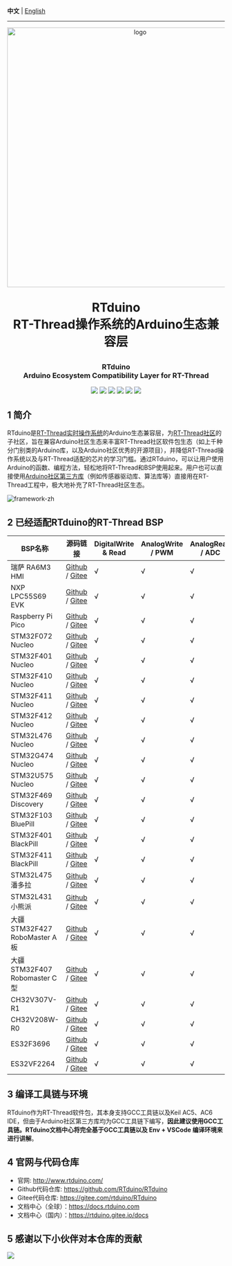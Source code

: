 **中文** | [English](README_en.md)

--------

<p align="center">
	<img alt="logo" src="figures/logo/RTduino-RT-Thread.png" width="600">
</p>
<h1 align="center" style="margin: 30px 0 30px; font-weight: bold;">RTduino<br/>RT-Thread操作系统的Arduino生态兼容层</h1>
<h3 align="center">RTduino<br/>Arduino Ecosystem Compatibility Layer for RT-Thread</h4>
<p align="center">
	<a href="https://gitee.com/rtduino/RTduino/stargazers"><img src="https://gitee.com/rtduino/RTduino/badge/star.svg?theme=gvp"></a>
	<a href="https://gitee.com/rtduino/RTduino/members"><img src="https://gitee.com/rtduino/RTduino/badge/fork.svg?theme=gvp"></a>
	<a href="https://github.com/RTduino/RTduino/stargazers"><img src="https://img.shields.io/github/stars/RTduino/RTduino?style=flat-square&logo=GitHub"></a>
	<a href="https://github.com/RTduino/RTduino/network/members"><img src="https://img.shields.io/github/forks/RTduino/RTduino?style=flat-square&logo=GitHub"></a>
	<a href="https://github.com/RTduino/RTduino/watchers"><img src="https://img.shields.io/github/watchers/RTduino/RTduino?style=flat-square&logo=GitHub"></a>
	<a href="https://github.com/RTduino/RTduino/issues"><img src="https://img.shields.io/github/issues/RTduino/RTduino.svg?style=flat-square&logo=GitHub"></a>
</p>

## 1 简介

RTduino是[RT-Thread实时操作系统](https://www.rt-thread.org)的Arduino生态兼容层，为[RT-Thread社区](https://github.com/RT-Thread/rt-thread)的子社区，旨在兼容Arduino社区生态来丰富RT-Thread社区软件包生态（如上千种分门别类的Arduino库，以及Arduino社区优秀的开源项目），并降低RT-Thread操作系统以及与RT-Thread适配的芯片的学习门槛。通过RTduino，可以让用户使用Arduino的函数、编程方法，轻松地将RT-Thread和BSP使用起来。用户也可以直接使用[Arduino社区第三方库](https://www.arduino.cc/reference/en/libraries/)（例如传感器驱动库、算法库等）直接用在RT-Thread工程中，极大地补充了RT-Thread社区生态。

![framework-zh](./figures/rtduino-framework-zh.png)

## 2 已经适配RTduino的RT-Thread BSP

| BSP名称                     | 源码链接                                                                                                                                                                                                                                                         | DigitalWrite & Read | AnalogWrite / PWM | AnalogRead / ADC | 串口  | I2C | SPI |
| ------------------------- | ------------------------------------------------------------------------------------------------------------------------------------------------------------------------------------------------------------------------------------------------------------ | ------------------- | ----------------- | ---------------- | --- | --- | --- |
| 瑞萨 RA6M3 HMI              | [Github](https://github.com/RT-Thread/rt-thread/tree/master/bsp/renesas/ra6m3-hmi-board/board/rtduino/arduino_pinout) / [Gitee](https://gitee.com/rtthread/rt-thread/tree/master/bsp/renesas/ra6m3-hmi-board/board/rtduino/arduino_pinout)                   | √                   | √                 | √                | √   | √   | √   |
| NXP LPC55S69 EVK          | [Github](https://github.com/RT-Thread/rt-thread/tree/master/bsp/nxp/lpc/lpc55sxx/lpc55s69_nxp_evk/applications/arduino_pinout) / [Gitee](https://gitee.com/rtthread/rt-thread/tree/master/bsp/nxp/lpc/lpc55sxx/lpc55s69_nxp_evk/applications/arduino_pinout) | √                   | √                 | √                | √   | √   | ×   |
| Raspberry Pi Pico         | [Github](https://github.com/RT-Thread/rt-thread/tree/master/bsp/raspberry-pico/applications/arduino_pinout) / [Gitee](https://gitee.com/rtthread/rt-thread/tree/master/bsp/raspberry-pico/applications/arduino_pinout)                                       | √                   | √                 | √                | √   | √   | √   |
| STM32F072 Nucleo          | [Github](https://github.com/RT-Thread/rt-thread/tree/master/bsp/stm32/stm32f072-st-nucleo/applications/arduino_pinout) / [Gitee](https://gitee.com/rtthread/rt-thread/tree/master/bsp/stm32/stm32f072-st-nucleo/applications/arduino_pinout)                 | √                   | √                 | √                | √   | √   | √   |
| STM32F401 Nucleo          | [Github](https://github.com/RT-Thread/rt-thread/tree/master/bsp/stm32/stm32f401-st-nucleo/applications/arduino_pinout) / [Gitee](https://gitee.com/rtthread/rt-thread/tree/master/bsp/stm32/stm32f401-st-nucleo/applications/arduino_pinout)                 | √                   | √                 | √                | √   | √   | √   |
| STM32F410 Nucleo          | [Github](https://github.com/RT-Thread/rt-thread/tree/master/bsp/stm32/stm32f410-st-nucleo/applications/arduino_pinout) / [Gitee](https://gitee.com/rtthread/rt-thread/tree/master/bsp/stm32/stm32f410-st-nucleo/applications/arduino_pinout)                 | √                   | √                 | √                | √   | √   | ×   |
| STM32F411 Nucleo          | [Github](https://github.com/RT-Thread/rt-thread/tree/master/bsp/stm32/stm32f411-st-nucleo/applications/arduino_pinout) / [Gitee](https://gitee.com/rtthread/rt-thread/tree/master/bsp/stm32/stm32f411-st-nucleo/applications/arduino_pinout)                 | √                   | √                 | √                | √   | √   | √   |
| STM32F412 Nucleo          | [Github](https://github.com/RT-Thread/rt-thread/tree/master/bsp/stm32/stm32f412-st-nucleo/applications/arduino_pinout) / [Gitee](https://gitee.com/rtthread/rt-thread/tree/master/bsp/stm32/stm32f412-st-nucleo/applications/arduino_pinout)                 | √                   | √                 | √                | √   | √   | √   |
| STM32L476 Nucleo          | [Github](https://github.com/RT-Thread/rt-thread/tree/master/bsp/stm32/stm32l476-st-nucleo/applications/arduino_pinout) / [Gitee](https://gitee.com/rtthread/rt-thread/tree/master/bsp/stm32/stm32l476-st-nucleo/applications/arduino_pinout)                 | √                   | √                 | √                | √   | √   | √   |
| STM32G474 Nucleo          | [Github](https://github.com/RT-Thread/rt-thread/tree/master/bsp/stm32/stm32g474-st-nucleo/applications/arduino_pinout) / [Gitee](https://gitee.com/rtthread/rt-thread/tree/master/bsp/stm32/stm32g474-st-nucleo/applications/arduino_pinout)                 | √                   | √                 | √                | √   | √   | √   |
| STM32U575 Nucleo          | [Github](https://github.com/RT-Thread/rt-thread/tree/master/bsp/stm32/stm32u575-st-nucleo/applications/arduino_pinout) / [Gitee](https://gitee.com/rtthread/rt-thread/tree/master/bsp/stm32/stm32u575-st-nucleo/applications/arduino_pinout)                 | √                   | √                 | √                | √   | √   | ×   |
| STM32F469 Discovery       | [Github](https://github.com/RT-Thread/rt-thread/tree/master/bsp/stm32/stm32f469-st-disco/applications/arduino_pinout) / [Gitee](https://gitee.com/rtthread/rt-thread/tree/master/bsp/stm32/stm32f469-st-disco/applications/arduino_pinout)                   | √                   | √                 | √                | √   | √   | √   |
| STM32F103 BluePill        | [Github](https://github.com/RT-Thread/rt-thread/tree/master/bsp/stm32/stm32f103-blue-pill/applications/arduino_pinout) / [Gitee](https://gitee.com/rtthread/rt-thread/tree/master/bsp/stm32/stm32f103-blue-pill/applications/arduino_pinout)                 | √                   | √                 | √                | √   | √   | √   |
| STM32F401 BlackPill       | [Github](https://github.com/RT-Thread/rt-thread/tree/master/bsp/stm32/stm32f401-weact-blackpill/applications/arduino_pinout) / [Gitee](https://gitee.com/rtthread/rt-thread/tree/master/bsp/stm32/stm32f401-weact-blackpill/applications/arduino_pinout)     | √                   | √                 | √                | √   | √   | √   |
| STM32F411 BlackPill       | [Github](https://github.com/RT-Thread/rt-thread/tree/master/bsp/stm32/stm32f411-weact-blackpill/applications/arduino_pinout) / [Gitee](https://gitee.com/rtthread/rt-thread/tree/master/bsp/stm32/stm32f411-weact-blackpill/applications/arduino_pinout)     | √                   | √                 | √                | √   | √   | √   |
| STM32L475潘多拉              | [Github](https://github.com/RT-Thread/rt-thread/tree/master/bsp/stm32/stm32l475-atk-pandora/applications/arduino_pinout) / [Gitee](https://gitee.com/rtthread/rt-thread/tree/master/bsp/stm32/stm32l475-atk-pandora/applications/arduino_pinout)             | √                   | √                 | √                | √   | √   | √   |
| STM32L431小熊派              | [Github](https://github.com/RT-Thread/rt-thread/tree/master/bsp/stm32/stm32l431-BearPi/applications/arduino_pinout) / [Gitee](https://gitee.com/rtthread/rt-thread/tree/master/bsp/stm32/stm32l431-BearPi/applications/arduino_pinout)                       | √                   | √                 | √                | √   | √   | √   |
| 大疆STM32F427 RoboMaster A板 | [Github](https://github.com/RT-Thread/rt-thread/tree/master/bsp/stm32/stm32f427-robomaster-a/applications/arduino_pinout) / [Gitee](https://gitee.com/rtthread/rt-thread/tree/master/bsp/stm32/stm32f427-robomaster-a/applications/arduino_pinout)           | √                   | √                 | √                | √   | √   | ×   |
| 大疆STM32F407 Robomaster C型 | [Github](https://github.com/RT-Thread/rt-thread/tree/master/bsp/stm32/stm32f407-robomaster-c/applications/arduino_pinout) / [Gitee](https://gitee.com/rtthread/rt-thread/tree/master/bsp/stm32/stm32f407-robomaster-c/applications/arduino_pinout)           | √                   | √                 | √                | √   | √   | ×   |
| CH32V307V-R1              | [Github](https://github.com/RT-Thread/rt-thread/tree/master/bsp/wch/risc-v/ch32v307v-r1/applications/arduino_pinout) / [Gitee](https://gitee.com/rtthread/rt-thread/tree/master/bsp/wch/risc-v/ch32v307v-r1/applications/arduino_pinou)                      | √                   | √                 | √                | √   | √   | ×   |
| CH32V208W-R0              | [Github](https://github.com/RT-Thread/rt-thread/tree/master/bsp/wch/risc-v/ch32v208w-r0/applications/arduino_pinout) / [Gitee](https://gitee.com/rtthread/rt-thread/tree/master/bsp/wch/risc-v/ch32v208w-r0/applications/arduino_pinout)                     | √                   | √                 | √                | √   | √   | ×   |
| ES32F3696                 | [Github](https://github.com/RT-Thread/rt-thread/tree/master/bsp/essemi/es32f369x/applications/arduino_pinout) / [Gitee](https://gitee.com/rtthread/rt-thread/tree/master/bsp/essemi/es32f369x/applications/arduino_pinou)                                    | √                   | √                 | √                | √   | √   | √   |
| ES32VF2264                | [Github](https://github.com/RT-Thread/rt-thread/tree/master/bsp/essemi/es32vf2264/applications/arduino_pinout) / [Gitee](https://gitee.com/rtthread/rt-thread/tree/master/bsp/essemi/es32vf2264/applications/arduino_pinout)                                 | √                   | √                 | √                | √   | √   | √   |

## 3 编译工具链与环境

RTduino作为RT-Thread软件包，其本身支持GCC工具链以及Keil AC5、AC6 IDE，但由于Arduino社区第三方库均为GCC工具链下编写，**因此建议使用GCC工具链。RTduino文档中心将完全基于GCC工具链以及 Env + VSCode 编译环境来进行讲解**。

## 4 官网与代码仓库

- 官网: http://www.rtduino.com/
- Github代码仓库: https://github.com/RTduino/RTduino
- Gitee代码仓库: https://gitee.com/rtduino/RTduino
- 文档中心（全球）：https://docs.rtduino.com
- 文档中心（国内）：https://rtduino.gitee.io/docs

## 5 感谢以下小伙伴对本仓库的贡献

<a href="https://github.com/RTduino/rtduino/graphs/contributors">
  <img src="https://contrib.rocks/image?repo=RTduino/rtduino" />
</a>
